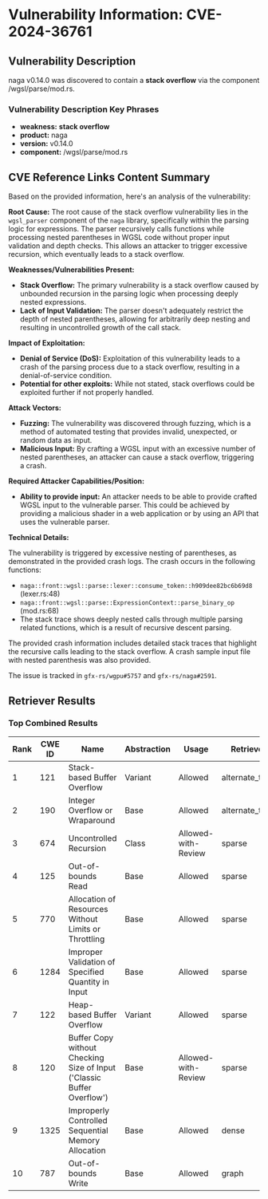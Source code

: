 # Vulnerability Information: CVE-2024-36761

## Vulnerability Description
naga v0.14.0 was discovered to contain a **stack overflow** via the component /wgsl/parse/mod.rs.

### Vulnerability Description Key Phrases
- **weakness:** **stack overflow**
- **product:** naga
- **version:** v0.14.0
- **component:** /wgsl/parse/mod.rs

## CVE Reference Links Content Summary
Based on the provided information, here's an analysis of the vulnerability:

**Root Cause:**
The root cause of the stack overflow vulnerability lies in the `wgsl_parser` component of the `naga` library, specifically within the parsing logic for expressions. The parser recursively calls functions while processing nested parentheses in WGSL code without proper input validation and depth checks. This allows an attacker to trigger excessive recursion, which eventually leads to a stack overflow.

**Weaknesses/Vulnerabilities Present:**
- **Stack Overflow:** The primary vulnerability is a stack overflow caused by unbounded recursion in the parsing logic when processing deeply nested expressions.
- **Lack of Input Validation:** The parser doesn't adequately restrict the depth of nested parentheses, allowing for arbitrarily deep nesting and resulting in uncontrolled growth of the call stack.

**Impact of Exploitation:**
- **Denial of Service (DoS):** Exploitation of this vulnerability leads to a crash of the parsing process due to a stack overflow, resulting in a denial-of-service condition.
- **Potential for other exploits:** While not stated, stack overflows could be exploited further if not properly handled.

**Attack Vectors:**
- **Fuzzing:** The vulnerability was discovered through fuzzing, which is a method of automated testing that provides invalid, unexpected, or random data as input.
- **Malicious Input:** By crafting a WGSL input with an excessive number of nested parentheses, an attacker can cause a stack overflow, triggering a crash.

**Required Attacker Capabilities/Position:**
- **Ability to provide input:** An attacker needs to be able to provide crafted WGSL input to the vulnerable parser. This could be achieved by providing a malicious shader in a web application or by using an API that uses the vulnerable parser.

**Technical Details:**

The vulnerability is triggered by excessive nesting of parentheses, as demonstrated in the provided crash logs.  The crash occurs in the following functions:
- `naga::front::wgsl::parse::lexer::consume_token::h909dee82bc6b69d8` (lexer.rs:48)
- `naga::front::wgsl::parse::ExpressionContext::parse_binary_op` (mod.rs:68)
- The stack trace shows deeply nested calls through multiple parsing related functions, which is a result of recursive descent parsing.

The provided crash information includes detailed stack traces that highlight the recursive calls leading to the stack overflow.  A crash sample input file with nested parenthesis was also provided.

The issue is tracked in `gfx-rs/wgpu#5757` and `gfx-rs/naga#2591`.

## Retriever Results

### Top Combined Results

| Rank | CWE ID | Name | Abstraction | Usage  | Retrievers | Individual Scores |
|------|--------|------|-------------|-------|------------|-------------------|
| 1 | 121 | Stack-based Buffer Overflow | Variant | Allowed | alternate_terms | 1.000 |
| 2 | 190 | Integer Overflow or Wraparound | Base | Allowed | alternate_terms | 0.800 |
| 3 | 674 | Uncontrolled Recursion | Class | Allowed-with-Review | sparse | 0.124 |
| 4 | 125 | Out-of-bounds Read | Base | Allowed | sparse | 0.124 |
| 5 | 770 | Allocation of Resources Without Limits or Throttling | Base | Allowed | sparse | 0.108 |
| 6 | 1284 | Improper Validation of Specified Quantity in Input | Base | Allowed | sparse | 0.108 |
| 7 | 122 | Heap-based Buffer Overflow | Variant | Allowed | sparse | 0.106 |
| 8 | 120 | Buffer Copy without Checking Size of Input ('Classic Buffer Overflow') | Base | Allowed-with-Review | sparse | 0.098 |
| 9 | 1325 | Improperly Controlled Sequential Memory Allocation | Base | Allowed | dense | 0.497 |
| 10 | 787 | Out-of-bounds Write | Base | Allowed | graph | 0.002 |

